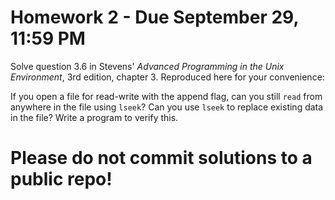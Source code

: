 # Homework 2 - Due September 29, 11:59 PM

Solve question 3.6 in Stevens' *Advanced Programming in the Unix Environment*,
3rd edition, chapter 3. Reproduced here for your convenience:

If you open a file for read-write with the append flag, can you still `read` from anywhere
in the file using `lseek`? Can you use `lseek` to replace existing data in the file?
Write a program to verify this.

# Please do not commit solutions to a public repo!
